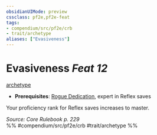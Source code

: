 ```yaml
---
obsidianUIMode: preview
cssclass: pf2e,pf2e-feat
tags:
- compendium/src/pf2e/crb
- trait/archetype
aliases: ["Evasiveness"]
---
```

# Evasiveness  *Feat 12*  
[archetype](../../Rules/traits/archetype.md)  

- **Prerequisites**: [Rogue Dedication](rogue-dedication.md), expert in Reflex saves

Your proficiency rank for Reflex saves increases to master.

*Source: Core Rulebook p. 229*  
%% #compendium/src/pf2e/crb #trait/archetype %%